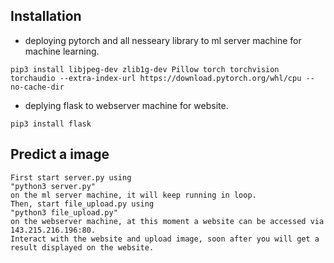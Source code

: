 ## Installation 

* deploying pytorch and all nesseary library to ml server machine for machine learning.
```
pip3 install libjpeg-dev zlib1g-dev Pillow torch torchvision torchaudio --extra-index-url https://download.pytorch.org/whl/cpu --no-cache-dir
```
* deplying flask to webserver machine for website.
```
pip3 install flask
```

## Predict a image

```
First start server.py using 
"python3 server.py"
on the ml server machine, it will keep running in loop.
Then, start file_upload.py using
"python3 file_upload.py"
on the webserver machine, at this moment a website can be accessed via 143.215.216.196:80.
Interact with the website and upload image, soon after you will get a result displayed on the website.
```

